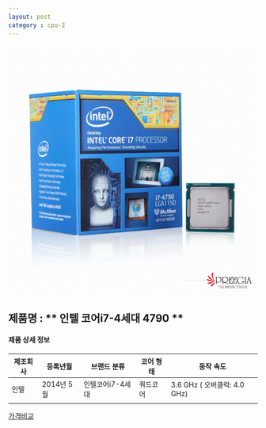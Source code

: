 ```yaml
---
layout: post
category : cpu-2
---
```


![alt text](https://github.com/kutchoiwjun92/kutchoiwjun92.github.com/blob/master/image/cpu-2.jpg?raw=true)

## 제품명 : ** 인텔 코어i7-4세대 4790  **

#### 제품 상세 정보


제조회사  |  등록년월  |    브랜드 분류    |  코어 형태  |  동작 속도
--------- | ---------- | ----------------- | ----------- | -----------------------------
  인텔    | 2014년 5월 |  인텔코어i7-4세대 |   쿼드코어  |  3.6 GHz ( 오버클럭: 4.0 GHz)              
|||


[가격비교](http://prod.danawa.com/info/?pcode=2599067&cate=112747)


